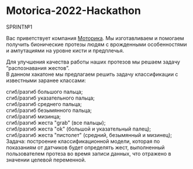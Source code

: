 # Motorica-2022-Hackathon

SPRINT№1

Вас приветствует компания [Моторика](https://global.motorica.org/). Мы изготавливаем и помогаем получить бионические протезы людям с врожденными особенностями и ампутациями на уровне кисти и предплечья.  

Для улучшения качества работы наших протезов мы решаем задачу “распознавания жестов”.  
В данном хакатоне мы предлагаем решить задачу классификации с известными заранее классами:  

сгиб/разгиб большого пальца;  
сгиб/разгиб указательного пальца;  
сгиб/разгиб среднего пальца;  
сгиб/разгиб безымянного пальца;  
сгиб/разгиб мизинца;  
сгиб/разгиб жеста "grab" (все пальцы);  
сгиб/разгиб жеста "ok" (большой и указательный палец);  
сгиб/разгиб жеста "пистолет" (средний, безымянный и мизинец);  
Задача: построение классификационной модели, которая по показаниям от датчиков будет определять жест, выполненный пользователем протеза во время записи данных, что отражено в значении целевой переменной.
